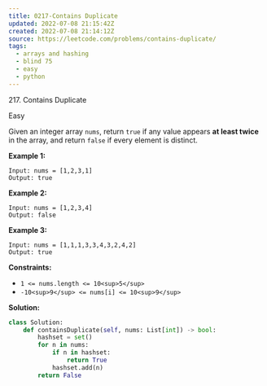 ```yaml
---
title: 0217-Contains Duplicate
updated: 2022-07-08 21:15:42Z
created: 2022-07-08 21:14:12Z
source: https://leetcode.com/problems/contains-duplicate/
tags:
  - arrays and hashing
  - blind 75
  - easy
  - python
---
```


217\. Contains Duplicate

Easy

Given an integer array `nums`, return `true` if any value appears **at least twice** in the array, and return `false` if every element is distinct.

**Example 1:**

```
Input: nums = [1,2,3,1]
Output: true

```

**Example 2:**

```
Input: nums = [1,2,3,4]
Output: false

```

**Example 3:**

```
Input: nums = [1,1,1,3,3,4,3,2,4,2]
Output: true

```

**Constraints:**

- `1 <= nums.length <= 10<sup>5</sup>`
- `-10<sup>9</sup> <= nums[i] <= 10<sup>9</sup>`

**Solution:**
```python
class Solution:
    def containsDuplicate(self, nums: List[int]) -> bool:
        hashset = set()
        for n in nums:
            if n in hashset:
                return True
            hashset.add(n)
        return False
```
